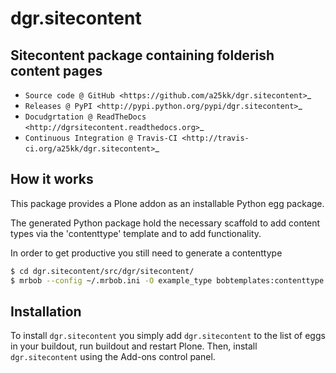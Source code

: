 # dgr.sitecontent

## Sitecontent package containing folderish content pages

* `Source code @ GitHub <https://github.com/a25kk/dgr.sitecontent>`_
* `Releases @ PyPI <http://pypi.python.org/pypi/dgr.sitecontent>`_
* `Docudgrtation @ ReadTheDocs <http://dgrsitecontent.readthedocs.org>`_
* `Continuous Integration @ Travis-CI <http://travis-ci.org/a25kk/dgr.sitecontent>`_

## How it works

This package provides a Plone addon as an installable Python egg package.

The generated Python package hold the necessary scaffold to add content types
via the 'contenttype' template and to add functionality.

In order to get productive you still need to generate a contenttype

```bash
$ cd dgr.sitecontent/src/dgr/sitecontent/
$ mrbob --config ~/.mrbob.ini -O example_type bobtemplates:contenttype

```


## Installation

To install `dgr.sitecontent` you simply add ``dgr.sitecontent``
to the list of eggs in your buildout, run buildout and restart Plone.
Then, install `dgr.sitecontent` using the Add-ons control panel.
